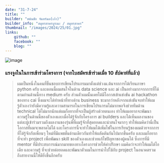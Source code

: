 ```yaml
---
date: "31-7-24"
title: ""
builder: "ชนันชัย จันทร์มล(เก้า)"
builder_info: "สมุทรสาครบูรณะ / สมุทรสาคร"
thumbnail: "/images/2024/25/01.jpg"
links:
	github: ""
	facebook: ""
	blog: ""
---
```


![image](/images/2024/25/01.jpg)



### แรงจูงในในการเข้าร่วมโครงการ (จากใบสมัครเข้าร่วมเมื่อ 10 สัปดาห์ที่แล้ว)

> ผมเป็นหนึ่งในคนที่ชื่นชอบการเขียนโปรแกรมมาตั่งแต่ช่วงม.ต้นจากการได้เรียนภาษา python ครับ และตอนนี้ผมสนใจในด้าน data science และ ai เป็นอย่างมากจากการที่ได้ตามอ่านด้านนี้ทาง medium ครับ ส่วนตัวผมนั้นเคยได้มีโอกาสเข้าแข่งขัน ai hackathon ของทาง cai ซึ่งผมจะได้ทำหน้าที่ทางด้าน business ซะมากว่าหลังจากแข่งขันจบทำให้ผมรู้ตัวเองว่ายังมีความรู้และความสามารถในการเขียนโปรแกรมไม่มากพอจึงช่วยทีมด้าน technical ได้ไม่มากนักแต่ผมก็อยากที่จะเป็นผู้สร้างด้วยตนเอง ทำให้ผมอยากจะพัฒนาความรู้ในด้านนี้ของตัวเองและเมื่อได้รู้จักกับโครงการ ai builders และได้เห็นผลงานของแต่ละผู้เข้าร่วมรวมถึงผลงานของรุ่นพี่ที่ผมรู้จักที่สุดยอดและน่าสนใจมากๆ ทำให้ผมคิดว่านี่เป็นโอกาสที่ผมจะพลาดไม่ได้ และโครงการนี้จะทำให้ผมได้เพิ่มไฟในการเรียนรู้ของผมด้วยจากการที่ได้รู้จักกับเพื่อนๆ ใหม่ที่มีแพชชั่นด้านเดียวกันทำให้ผลัดดันกันไปมากขึ้นครับ และผมก็อยากที่จะทำ project เพื่อพัฒนา skill ของตัวเองและช่วยแก้ไขปัญหาของผู้คนได้ ซึ่งการที่มี mentor ที่มีประสบการณ์มากมายของทางโครงการช่วยให้คำปรึกษา ผมคิดว่าจะทำให้ผมได้ไอเดีย และความรู้ ที่จะช่วยต่อยอดและพัฒนาตัวผมในการนำไปใช้กับ project ในอนาคตรวมถึงสายงานนี้ให้ดียิ่งขึ้นอีกครับ
    